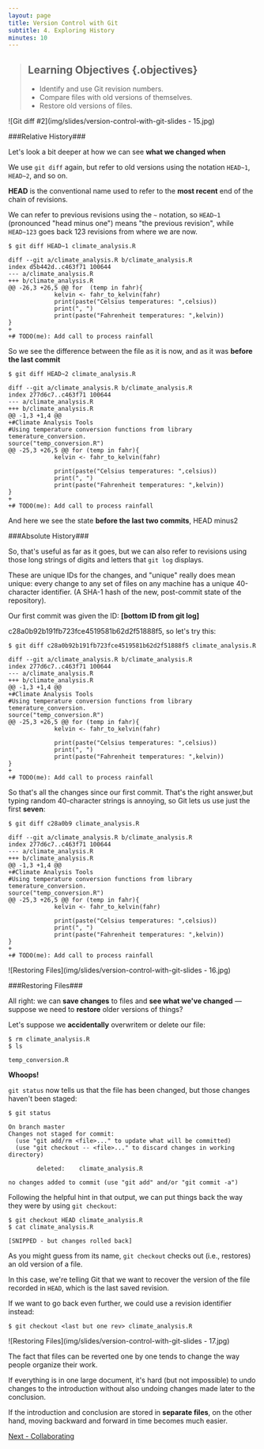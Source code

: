 ```yaml
---
layout: page
title: Version Control with Git
subtitle: 4. Exploring History
minutes: 10
---
```

> ## Learning Objectives {.objectives}
>
> *   Identify and use Git revision numbers.
> *   Compare files with old versions of themselves.
> *   Restore old versions of files.

![Git diff #2](img/slides/version-control-with-git-slides - 15.jpg)

###Relative History###

Let's look a bit deeper at how we can see **what we changed when**

We use `git diff` again,
but refer to old versions
using the notation `HEAD~1`, `HEAD~2`, and so on.

**HEAD** is the conventional name used to refer to the **most recent** end of the chain of revisions.

We can refer to previous revisions using the `~` notation,
so `HEAD~1` (pronounced "head minus one")
means "the previous revision",
while `HEAD~123` goes back 123 revisions from where we are now.

~~~ {.bash}
$ git diff HEAD~1 climate_analysis.R
~~~
~~~ {.output}
diff --git a/climate_analysis.R b/climate_analysis.R
index d5b442d..c463f71 100644
--- a/climate_analysis.R
+++ b/climate_analysis.R
@@ -26,3 +26,5 @@ for  (temp in fahr){
             kelvin <- fahr_to_kelvin(fahr)
             print(paste("Celsius temperatures: ",celsius))
             print(", ")
             print(paste("Fahrenheit temperatures: ",kelvin))
}             
+
+# TODO(me): Add call to process rainfall
~~~
So we see the difference between the file as it is now, and as it was **before the last commit**

~~~ {.bash}
$ git diff HEAD~2 climate_analysis.R
~~~
~~~ {.output}
diff --git a/climate_analysis.R b/climate_analysis.R
index 277d6c7..c463f71 100644
--- a/climate_analysis.R
+++ b/climate_analysis.R
@@ -1,3 +1,4 @@
+#Climate Analysis Tools
#Using temperature conversion functions from library temerature_conversion.
source("temp_conversion.R")
@@ -25,3 +26,5 @@ for (temp in fahr){
             kelvin <- fahr_to_kelvin(fahr)
 
             print(paste("Celsius temperatures: ",celsius))
             print(", ")
             print(paste("Fahrenheit temperatures: ",kelvin))
}            
+
+# TODO(me): Add call to process rainfall
~~~
And here we see the state **before the last two commits**, HEAD minus2 

###Absolute History###

So, that's useful as far as it goes, but we can also refer to revisions using
those long strings of digits and letters
that `git log` displays.

These are unique IDs for the changes,
and "unique" really does mean unique:
every change to any set of files on any machine
has a unique 40-character identifier. (A SHA-1 hash of the new, post-commit state of the repository).

Our first commit was given the ID: **[bottom ID from git log]**

c28a0b92b191fb723fce4519581b62d2f51888f5,
so let's try this:

~~~ {.bash}
$ git diff c28a0b92b191fb723fce4519581b62d2f51888f5 climate_analysis.R
~~~
~~~ {.output}
diff --git a/climate_analysis.R b/climate_analysis.R
index 277d6c7..c463f71 100644
--- a/climate_analysis.R
+++ b/climate_analysis.R
@@ -1,3 +1,4 @@
+#Climate Analysis Tools
#Using temperature conversion functions from library temerature_conversion.
source("temp_conversion.R")
@@ -25,3 +26,5 @@ for (temp in fahr){
             kelvin <- fahr_to_kelvin(fahr)
 
             print(paste("Celsius temperatures: ",celsius))
             print(", ")
             print(paste("Fahrenheit temperatures: ",kelvin))
}            
+
+# TODO(me): Add call to process rainfall
~~~
So that's all the changes since our first commit.
That's the right answer,but typing random 40-character strings is annoying,
so Git lets us use just the first **seven**:

~~~ {.bash}
$ git diff c28a0b9 climate_analysis.R
~~~
~~~ {.output}
diff --git a/climate_analysis.R b/climate_analysis.R
index 277d6c7..c463f71 100644
--- a/climate_analysis.R
+++ b/climate_analysis.R
@@ -1,3 +1,4 @@
+#Climate Analysis Tools
#Using temperature conversion functions from library temerature_conversion.
source("temp_conversion.R")
@@ -25,3 +26,5 @@ for (temp in fahr){
             kelvin <- fahr_to_kelvin(fahr)
 
             print(paste("Celsius temperatures: ",celsius))
             print(", ")
             print(paste("Fahrenheit temperatures: ",kelvin))
}            
+
+# TODO(me): Add call to process rainfall
~~~

![Restoring Files](img/slides/version-control-with-git-slides - 16.jpg)

###Restoring Files###

All right:
we can **save changes** to files and **see what we've changed** &mdash; suppose we need to **restore** older versions of things?

Let's suppose we **accidentally** overwritem or delete our file:

~~~ {.bash}
$ rm climate_analysis.R
$ ls
~~~
~~~ {.output}
temp_conversion.R
~~~

**Whoops!**

`git status` now tells us that the file has been changed,
but those changes haven't been staged:

~~~ {.bash}
$ git status
~~~
~~~ {.output}
On branch master
Changes not staged for commit:
  (use "git add/rm <file>..." to update what will be committed)
  (use "git checkout -- <file>..." to discard changes in working directory)

        deleted:    climate_analysis.R

no changes added to commit (use "git add" and/or "git commit -a")
~~~

Following the helpful hint in that output, we can put things back the way they were
by using `git checkout`:

~~~ {.bash}
$ git checkout HEAD climate_analysis.R
$ cat climate_analysis.R
~~~
~~~ {.output}
[SNIPPED - but changes rolled back]
~~~

As you might guess from its name,
`git checkout` checks out (i.e., restores) an old version of a file.

In this case,
we're telling Git that we want to recover the version of the file recorded in `HEAD`,
which is the last saved revision.

If we want to go back even further,
we could use a revision identifier instead:


~~~ {.bash}
$ git checkout <last but one rev> climate_analysis.R
~~~

![Restoring Files](img/slides/version-control-with-git-slides - 17.jpg)

The fact that files can be reverted one by one
tends to change the way people organize their work.

If everything is in one large document,
it's hard (but not impossible) to undo changes to the introduction
without also undoing changes made later to the conclusion.

If the introduction and conclusion are stored in **separate files**,
on the other hand, moving backward and forward in time becomes much easier.

[Next - Collaborating](05-collab.html) 
